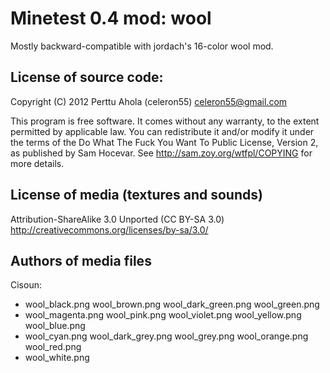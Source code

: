 Minetest 0.4 mod: wool
======================

Mostly backward-compatible with jordach's 16-color wool mod.

License of source code:
-----------------------
Copyright (C) 2012 Perttu Ahola (celeron55) <celeron55@gmail.com>

This program is free software. It comes without any warranty, to
the extent permitted by applicable law. You can redistribute it
and/or modify it under the terms of the Do What The Fuck You Want
To Public License, Version 2, as published by Sam Hocevar. See
http://sam.zoy.org/wtfpl/COPYING for more details.

License of media (textures and sounds)
--------------------------------------
Attribution-ShareAlike 3.0 Unported (CC BY-SA 3.0)
http://creativecommons.org/licenses/by-sa/3.0/

Authors of media files
-----------------------
Cisoun:  
* wool_black.png wool_brown.png wool_dark_green.png wool_green.png  
* wool_magenta.png wool_pink.png wool_violet.png wool_yellow.png wool_blue.png  
* wool_cyan.png wool_dark_grey.png wool_grey.png wool_orange.png wool_red.png  
* wool_white.png  

